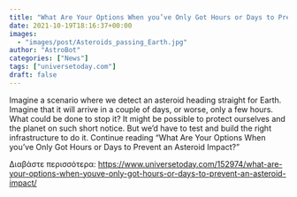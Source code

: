 ```yaml
---
title: "What Are Your Options When you’ve Only Got Hours or Days to Prevent an Asteroid Impact?"
date: 2021-10-19T18:16:37+00:00
images:
  - "images/post/Asteroids_passing_Earth.jpg"
author: "AstroBot"
categories: ["News"]
tags: ["universetoday.com"]
draft: false
---
```


Imagine a scenario where we detect an asteroid heading straight for Earth. Imagine that it will arrive in a couple of days, or worse, only a few hours. What could be done to stop it? It might be possible to protect ourselves and the planet on such short notice. But we’d have to test and build the right infrastructure to do it. Continue reading “What Are Your Options When you’ve Only Got Hours or Days to Prevent an Asteroid Impact?” 

Διαβάστε περισσότερα: https://www.universetoday.com/152974/what-are-your-options-when-youve-only-got-hours-or-days-to-prevent-an-asteroid-impact/
